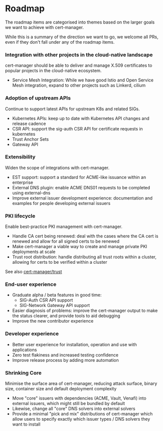 Roadmap
=======

The roadmap items are categorised into themes based on the larger goals we want to achieve with cert-manager.


While this is a summary of the direction we want to go, we welcome all PRs, even if they don't fall under any of the roadmap items.


### Integration with other projects in the cloud-native landscape

cert-manager should be able to deliver and manage X.509 certificates to popular
projects in the cloud-native ecosystem.

- Service Mesh Integration: While we have
good Istio and Open Service Mesh integration, expand to other projects such as
Linkerd, cilium

### Adoption of upstream APIs

Continue to support latest APIs for upstream K8s and related SIGs.

- Kubernetes APIs: keep up to date with Kubernetes API changes and release cadence
- CSR API: support the sig-auth CSR API for certificate requests in kubernetes
- Trust Anchor Sets
- Gateway API

### Extensibility

Widen the scope of integrations with cert-manager.

- EST support: support a standard for ACME-like issuance within an enterprise
- External DNS plugin: enable ACME DNS01 requests to be completed using external-dns
- Improve external issuer development experience: documentation and examples for people developing external issuers

### PKI lifecycle

Enable best-practice PKI management with cert-manager.

- Handle CA cert being renewed: deal with the cases where the CA cert is renewed and allow for all signed certs to be renewed
- Make cert-manager a viable way to create and manage private PKI deployments at scale
- Trust root distribution: handle distributing all trust roots within a cluster, allowing for certs to be verified within a cluster

See also [cert-manager/trust](https://cert-manager.io/docs/projects/trust/)

### End-user experience

- Graduate alpha / beta features in good time:
  - SIG-Auth CSR API support
  - SIG-Network Gateway API support
- Easier diagnosis of problems: improve the cert-manager output to make the status clearer, and provide tools to aid debugging
- Improve the new contributor experience

### Developer experience

- Better user experience for installation, operation and use with applications
- Zero test flakiness and increased testing confidence
- Improve release process by adding more automation

### Shrinking Core

Minimise the surface area of cert-manager, reducing attack surface, binary size, container size and default deployment complexity

- Move "core" issuers with dependencies (ACME, Vault, Venafi) into external issuers, which might still be bundled by default
- Likewise, change all "core" DNS solvers into external solvers
- Provide a minimal "pick and mix" distributions of cert-manager which allow users to specify exactly which issuer types / DNS solvers they want to install
